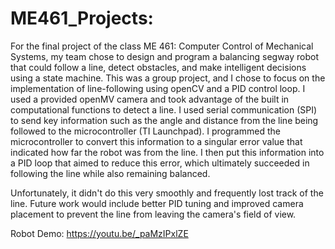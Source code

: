 # ME461_Projects:

For the final project of the class ME 461: Computer Control of Mechanical Systems, my team chose to design and program a balancing segway robot that could follow a line, detect obstacles, and make intelligent decisions using a state machine. This was a group project, and I chose to focus on the implementation of line-following using openCV and a PID control loop. I used a provided openMV camera and took advantage of the built in computational functions to detect a line. I used serial communication (SPI) to send key information such as the angle and distance from the line being followed to the microcontroller (TI Launchpad). I programmed the microcontroller to convert this information to a singular error value that indicated how far the robot was from the line. I then put this information into a PID loop that aimed to reduce this error, which ultimately succeeded in following the line while also remaining balanced.

Unfortunately, it didn't do this very smoothly and frequently lost track of the line. Future work would include better PID tuning and improved camera placement to prevent the line from leaving the camera's field of view.

Robot Demo: https://youtu.be/_paMzIPxlZE
